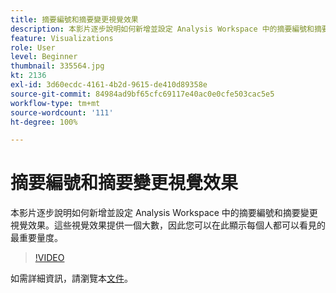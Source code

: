 ```yaml
---
title: 摘要編號和摘要變更視覺效果
description: 本影片逐步說明如何新增並設定 Analysis Workspace 中的摘要編號和摘要變更視覺效果。這些視覺效果提供一個大數，因此您可以在此顯示每個人都可以看見的最重要量度。
feature: Visualizations
role: User
level: Beginner
thumbnail: 335564.jpg
kt: 2136
exl-id: 3d60ecdc-4161-4b2d-9615-de410d89358e
source-git-commit: 84984ad9bf65cfc69117e40ac0e0cfe503cac5e5
workflow-type: tm+mt
source-wordcount: '111'
ht-degree: 100%

---
```


# 摘要編號和摘要變更視覺效果

本影片逐步說明如何新增並設定 Analysis Workspace 中的摘要編號和摘要變更視覺效果。這些視覺效果提供一個大數，因此您可以在此顯示每個人都可以看見的最重要量度。

>[!VIDEO](https://video.tv.adobe.com/v/335564/?quality=12&learn=on)

如需詳細資訊，請瀏覽本[文件](https://experienceleague.adobe.com/docs/analytics/analyze/analysis-workspace/visualizations/summary-number-change.html?lang=zh-Hant)。
